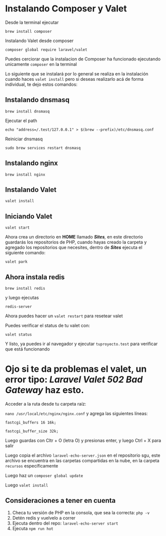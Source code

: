 # **Instalando Composer y Valet**

Desde la terminal ejecutar

`brew install composer`

Instalando Valet desde composer

`composer global require laravel/valet`

Puedes cerciorar que la instalacion de Composer ha funcionado ejecutando unicamente `composer` en la terminal

Lo siguiente que se instalará por lo general se realiza en la instalación cuando haces `valet install` pero si deseas realizarlo acá de forma individual, te dejo estos comandos:

## Instalando dnsmasq

`brew install dnsmasq`

Ejecutar el path

`echo "address=/.test/127.0.0.1" > $(brew --prefix)/etc/dnsmasq.conf`

Reiniciar dnsmasq

`sudo brew services restart dnsmasq`

## Instalando nginx

`brew install nginx`

## Instalando Valet

`valet install`

## Iniciando Valet

`valet start`

Ahora crea un directorio en **HOME** llamado ***Sites**,* en este directorio guardarás los repositorios de PHP, cuando hayas creado la carpeta y agregado los repositorios que necesites, dentro de ***Sites*** ejecuta el siguiente comando:

`valet park`

## Ahora instala redis

`brew install redis`

y luego ejecutas

`redis-server`

Ahora puedes hacer un `valet restart` para resetear valet

Puedes verificar el status de tu valet con:

`valet status`

Y listo, ya puedes ir al navegador y ejecutar `tuproyecto.test` para verificar que está funcionando

# Ojo si te da problemas el valet, un error tipo: ***Laravel Valet 502 Bad Gateway*** haz esto.

Acceder a la ruta desde tu carpeta raíz:

`nano /usr/local/etc/nginx/nginx.conf` y agrega las siguientes líneas:

`
fastcgi_buffers 16 16k;
`


`
fastcgi_buffer_size 32k;
`

Luego guardas con Cltr + O (letra O) y presionas enter, y luego Ctrl + X para salir 

Luego copia el archivo `laravel-echo-server.json` en el repositorio sgu, este archivo se encuentra en las carpetas compartidas en la nube, en la carpeta `recursos` específicamente

Luego haz un `composer global update`

Luego `valet install`

## Consideraciones a tener en cuenta

1. Checa tu versión de PHP en la consola, que sea la correcta: `php -v`
2. Detén redis y vuelvelo a correr
3. Ejecuta dentro del repo: `laravel-echo-server start`
4. Ejecuta `npm run hot`
